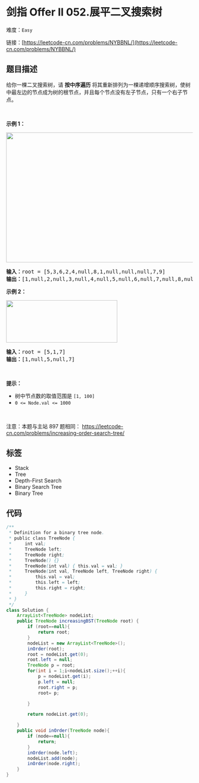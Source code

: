 # 剑指 Offer II 052.展平二叉搜索树

难度：`Easy`

 链接：[https://leetcode-cn.com/problems/NYBBNL/](https://leetcode-cn.com/problems/NYBBNL/)

## 题目描述

<p>给你一棵二叉搜索树，请&nbsp;<strong>按中序遍历</strong> 将其重新排列为一棵递增顺序搜索树，使树中最左边的节点成为树的根节点，并且每个节点没有左子节点，只有一个右子节点。</p>

<p>&nbsp;</p>

<p><strong>示例 1：</strong></p>

<p><img alt="" src="https://assets.leetcode.com/uploads/2020/11/17/ex1.jpg" style="width: 600px; height: 350px;" /></p>

<pre>
<strong>输入：</strong>root = [5,3,6,2,4,null,8,1,null,null,null,7,9]
<strong>输出：</strong>[1,null,2,null,3,null,4,null,5,null,6,null,7,null,8,null,9]
</pre>

<p><strong>示例 2：</strong></p>

<p><img alt="" src="https://assets.leetcode.com/uploads/2020/11/17/ex2.jpg" style="width: 300px; height: 114px;" /></p>

<pre>
<strong>输入：</strong>root = [5,1,7]
<strong>输出：</strong>[1,null,5,null,7]
</pre>

<p>&nbsp;</p>

<p><strong>提示：</strong></p>

<ul>
	<li>树中节点数的取值范围是 <code>[1, 100]</code></li>
	<li><code>0 &lt;= Node.val &lt;= 1000</code></li>
</ul>

<p>&nbsp;</p>

<p><meta charset="UTF-8" />注意：本题与主站 897&nbsp;题相同：&nbsp;<a href="https://leetcode-cn.com/problems/increasing-order-search-tree/">https://leetcode-cn.com/problems/increasing-order-search-tree/</a></p>

## 标签

 - Stack 
 - Tree 
 - Depth-First Search 
 - Binary Search Tree 
 - Binary Tree 

## 代码

```java
/**
 * Definition for a binary tree node.
 * public class TreeNode {
 *     int val;
 *     TreeNode left;
 *     TreeNode right;
 *     TreeNode() {}
 *     TreeNode(int val) { this.val = val; }
 *     TreeNode(int val, TreeNode left, TreeNode right) {
 *         this.val = val;
 *         this.left = left;
 *         this.right = right;
 *     }
 * }
 */
class Solution {
    ArrayList<TreeNode> nodeList;
    public TreeNode increasingBST(TreeNode root) {
        if (root==null){
            return root;
        }
        nodeList = new ArrayList<TreeNode>();
        inOrder(root);
        root = nodeList.get(0);
        root.left = null;
        TreeNode p = root;
        for(int i = 1;i<nodeList.size();++i){
            p = nodeList.get(i);
            p.left = null;
            root.right = p;
            root= p;

        }

        return nodeList.get(0);

    }
    public void inOrder(TreeNode node){
        if (node==null){
            return;
        }
        inOrder(node.left);
        nodeList.add(node);
        inOrder(node.right);
    }
}
```
